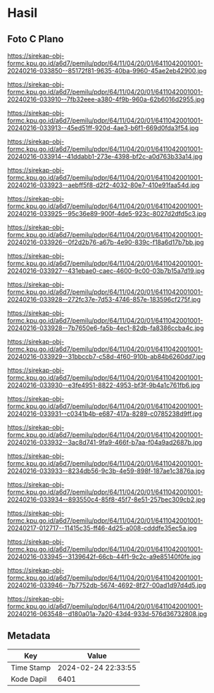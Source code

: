 # Hasil

## Foto C Plano

https://sirekap-obj-formc.kpu.go.id/a6d7/pemilu/pdpr/64/11/04/20/01/6411042001001-20240216-033850--85172f81-9635-40ba-9960-45ae2eb42900.jpg

https://sirekap-obj-formc.kpu.go.id/a6d7/pemilu/pdpr/64/11/04/20/01/6411042001001-20240216-033910--7fb32eee-a380-4f9b-960a-62b6016d2955.jpg

https://sirekap-obj-formc.kpu.go.id/a6d7/pemilu/pdpr/64/11/04/20/01/6411042001001-20240216-033913--45ed51ff-920d-4ae3-b6f1-669d0fda3f54.jpg

https://sirekap-obj-formc.kpu.go.id/a6d7/pemilu/pdpr/64/11/04/20/01/6411042001001-20240216-033914--41ddabb1-273e-4398-bf2c-a0d763b33a14.jpg

https://sirekap-obj-formc.kpu.go.id/a6d7/pemilu/pdpr/64/11/04/20/01/6411042001001-20240216-033923--aebff5f8-d2f2-4032-80e7-410e91faa54d.jpg

https://sirekap-obj-formc.kpu.go.id/a6d7/pemilu/pdpr/64/11/04/20/01/6411042001001-20240216-033925--95c36e89-900f-4de5-923c-8027d2dfd5c3.jpg

https://sirekap-obj-formc.kpu.go.id/a6d7/pemilu/pdpr/64/11/04/20/01/6411042001001-20240216-033926--0f2d2b76-a67b-4e90-839c-f18a6d17b7bb.jpg

https://sirekap-obj-formc.kpu.go.id/a6d7/pemilu/pdpr/64/11/04/20/01/6411042001001-20240216-033927--431ebae0-caec-4600-9c00-03b7b15a7d19.jpg

https://sirekap-obj-formc.kpu.go.id/a6d7/pemilu/pdpr/64/11/04/20/01/6411042001001-20240216-033928--272fc37e-7d53-4746-857e-183596cf275f.jpg

https://sirekap-obj-formc.kpu.go.id/a6d7/pemilu/pdpr/64/11/04/20/01/6411042001001-20240216-033928--7b7650e6-fa5b-4ec1-82db-fa8386ccba4c.jpg

https://sirekap-obj-formc.kpu.go.id/a6d7/pemilu/pdpr/64/11/04/20/01/6411042001001-20240216-033929--31bbccb7-c58d-4f60-910b-ab84b6260dd7.jpg

https://sirekap-obj-formc.kpu.go.id/a6d7/pemilu/pdpr/64/11/04/20/01/6411042001001-20240216-033930--e3fe4951-8822-4953-bf3f-9b4a1c761fb6.jpg

https://sirekap-obj-formc.kpu.go.id/a6d7/pemilu/pdpr/64/11/04/20/01/6411042001001-20240216-033931--c0341b4b-e687-417a-8289-c0785238d9ff.jpg

https://sirekap-obj-formc.kpu.go.id/a6d7/pemilu/pdpr/64/11/04/20/01/6411042001001-20240216-033932--3ac8d741-9fa9-466f-b7aa-f04a9ad2687b.jpg

https://sirekap-obj-formc.kpu.go.id/a6d7/pemilu/pdpr/64/11/04/20/01/6411042001001-20240216-033933--8234db56-9c3b-4e59-898f-187ae1c3876a.jpg

https://sirekap-obj-formc.kpu.go.id/a6d7/pemilu/pdpr/64/11/04/20/01/6411042001001-20240216-033934--893550c4-85f8-45f7-8e51-257bec309cb2.jpg

https://sirekap-obj-formc.kpu.go.id/a6d7/pemilu/pdpr/64/11/04/20/01/6411042001001-20240217-012717--11415c35-ff46-4d25-a008-cdddfe35ec5a.jpg

https://sirekap-obj-formc.kpu.go.id/a6d7/pemilu/pdpr/64/11/04/20/01/6411042001001-20240216-033945--3139642f-66cb-44f1-9c2c-a9e85140f0fe.jpg

https://sirekap-obj-formc.kpu.go.id/a6d7/pemilu/pdpr/64/11/04/20/01/6411042001001-20240216-033946--7b7752db-5674-4692-8f27-00ad1d97d4d5.jpg

https://sirekap-obj-formc.kpu.go.id/a6d7/pemilu/pdpr/64/11/04/20/01/6411042001001-20240216-063548--d180a01a-7a20-43d4-933d-576d36732808.jpg


## Metadata

| Key        | Value               |
| ---------- | ------------------- |
| Time Stamp | 2024-02-24 22:33:55 |
| Kode Dapil | 6401                |




